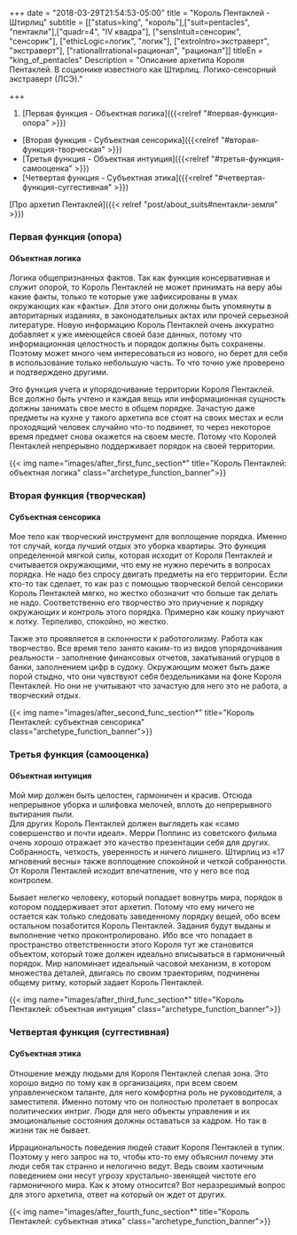 +++
date = "2018-03-29T21:54:53-05:00"
title = "Король Пентаклей - Штирлиц"
subtitle = [["status=king", "король"],["suit=pentacles", "пентакли"],["quadr=4", "IV квадра"], ["sensIntuit=сенсорик", "сенсорик"], ["ethicLogic=логик", "логик"], ["extroIntro=экстраверт", "экстраверт"], ["rationalIrrational=рационал", "рационал"]]
titleEn = "king_of_pentacles"
Description = "Описание архетипа Короля Пентаклей. В соционике известного как Штирлиц. Логико-сенсорный экстраверт (ЛСЭ)."

+++

1. [Первая функция - Объектная логика]({{<relref "#первая-функция-опора" >}})
+ [Вторая функция - Субъектная сенсорика]({{<relref "#вторая-функция-творческая" >}})
+ [Третья функция - Объектная интуиция]({{<relref "#третья-функция-самооценка" >}})
+ [Четвертая функция - Субъектная этика]({{<relref "#четвертая-функция-суггестивная" >}})

<span class="badge badge-info badge-link">[Про архетип Пентаклей]({{< relref "post/about_suits#пентакли-земля" >}})</span>

### Первая функция (опора)
#### Объектная логика 
Логика общепризнанных фактов. Так как функция консервативная и служит опорой, то Король Пентаклей не может принимать на веру абы 
какие факты, только те которые уже зафиксированы в умах окружающих как «факты». Для этого они должны быть упомянуты в авторитарных 
изданиях, в законодательных актах или прочей серьезной литературе. Новую информацию Король Пентаклей очень аккуратно добавляет 
к уже имеющейся своей базе данных, потому что  информационная целостность и порядок должны быть сохранены. Поэтому может много 
чем интересоваться из нового, но берет для себя в использование только небольшую часть. То что точно уже проверено и подтверждено 
другими.

Это функция учета и упорядочивание территории Короля Пентаклей. Все должно быть учтено и каждая вещь или информационная сущность 
должны занимать свое место в общем порядке. Зачастую даже предметы на кухне у такого архетипа все стоят на своих местах и 
если проходящий человек случайно что-то подвинет, то через некоторое время предмет снова окажется на своем месте. 
Потому что Королей Пентаклей непрерывно поддерживает порядок на своей территории. 

{{< img name="images/after_first_func_section*" title="Король Пентаклей: объектная логика" class="archetype_function_banner">}}

### Вторая функция (творческая)
#### Субъектная сенсорика 
Мое тело как творческий инструмент для воплощение порядка. Именно тот случай, когда лучший отдых это уборка квартиры. 
Это функция определенной мягкой силы, которая исходит от Короля Пентаклей и считывается окружающими, что ему не нужно перечить 
в вопросах порядка. Не надо без спросу двигать предметы на его территории. Если кто-то так сделает, то как раз с помощью творческой 
белой сенсорики Король Пентаклей мягко, но жестко обозначит что больше так делать не надо. Соответственно его творчество 
это приучение к порядку окружающих и контроль этого порядка. Примерно как кошку приучают к лотку. Терпеливо, спокойно, но жестко.

Также это проявляется в склонности к работоголизму. Работа как творчество. Все время тело занято каким-то из видов упорядочивания 
реальности - заполнение финансовых отчетов, закатываний огурцов в банки, заполнением цифр в судоку. Окружающим может быть даже порой 
стыдно, что они чувствуют себя бездельниками на фоне Короля Пентаклей. Но они не учитывают что зачастую для него это не работа, 
а творческий отдых.

{{< img name="images/after_second_func_section*" title="Король Пентаклей: субъектная сенсорика" class="archetype_function_banner">}}

### Третья функция (самооценка) 
#### Объектная интуиция 
Мой мир должен быть целостен, гармоничен и красив. Отсюда непрерывное уборка и шлифовка мелочей, вплоть до непрерывного вытирания пыли.  
Для других Король Пентаклей должен выглядеть как «само совершенство и почти идеал». Мерри Поппинс из советского фильма очень 
хорошо отражает это качество презентации себя для других. Собранность, четкость, уверенность и ничего лишнего. 
Штирлиц из «17 мгновений весны» также воплощение спокойной и четкой собранности. От Короля Пентаклей исходит впечатление, 
что у него все под контролем.

Бывает нелегко человеку, который попадает вовнутрь мира, порядок в котором поддерживает этот архетип. Потому что ему ничего 
не остается как только следовать заведенному порядку вещей, обо всем остальном позаботится Король Пентаклей. Задания 
будут выданы и выполнение четко проконтролировано. Ибо все что попадает в пространство ответственности этого Короля 
тут же становится объектом,  который тоже должен идеально вписываться в гармоничный порядок. Мир напоминает идеальный часовой 
механизм, в котором множества деталей, двигаясь по своим траекториям, подчинены общему ритму, который задает Король Пентаклей.

{{< img name="images/after_third_func_section*" title="Король Пентаклей: объектная интуиция" class="archetype_function_banner">}}

### Четвертая функция (суггестивная)
#### Субъектная этика
Отношение между людьми для Короля Пентаклей слепая зона. Это хорошо видно по тому как в организациях, при всем своем управленческом 
таланте, для него комфортна роль не руководителя, а заместителя. Именно потому что он полностью пролетает в вопросах политических 
интриг. Люди для него объекты управления и их эмоциональные состояния должны оставаться за кадром. Но так в жизни так не бывает. 

Иррациональность поведения людей ставит Короля Пентаклей в тупик. Поэтому у него запрос на то, чтобы кто-то ему объяснил почему 
эти люди себя так странно и нелогично ведут. Ведь своим хаотичным поведением они несут угрозу хрустально-звенящей чистоте его 
гармоничного мира. Как к этому относится? Вот неразрешимый вопрос для этого архетипа, ответ на который он ждет от других.

{{< img name="images/after_fourth_func_section*" title="Король Пентаклей: субъектная этика" class="archetype_function_banner">}}